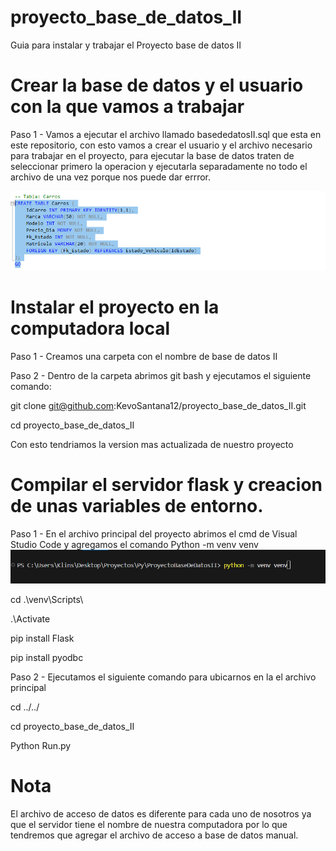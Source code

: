 # proyecto_base_de_datos_II
Guia para instalar y trabajar el Proyecto base de datos II

# Crear la base de datos y el usuario con la que vamos a trabajar

Paso 1 - Vamos a ejecutar el archivo llamado basededatosII.sql que esta en este repositorio, con esto vamos a crear el usuario y el archivo necesario para trabajar en el proyecto, para ejecutar la base de datos traten de seleccionar primero la operacion  y ejecutarla separadamente no todo el archivo de una vez porque nos puede dar errror.

![alt text](image.png)


# Instalar el proyecto en la computadora local

Paso 1 - Creamos una carpeta con el nombre de base de datos II

Paso 2 - Dentro de la carpeta abrimos git bash y ejecutamos el siguiente comando:

git clone git@github.com:KevoSantana12/proyecto_base_de_datos_II.git

cd proyecto_base_de_datos_II

Con esto tendriamos la version mas actualizada de nuestro proyecto


# Compilar el servidor flask y creacion de unas variables de entorno.

Paso 1 - En el archivo principal del proyecto abrimos el cmd de Visual Studio Code y agregamos el comando
Python -m venv venv
![alt text](image-1.png)

cd .\venv\Scripts\    

.\Activate

pip install Flask 

pip install pyodbc


Paso 2 - Ejecutamos el siguiente comando para ubicarnos en la el archivo principal 

cd ../../

cd proyecto_base_de_datos_II

Python Run.py


# Nota

El archivo de acceso de datos es diferente para cada uno de nosotros ya que el servidor tiene el nombre de nuestra computadora por lo que tendremos que agregar el archivo de acceso a base de datos manual. 






